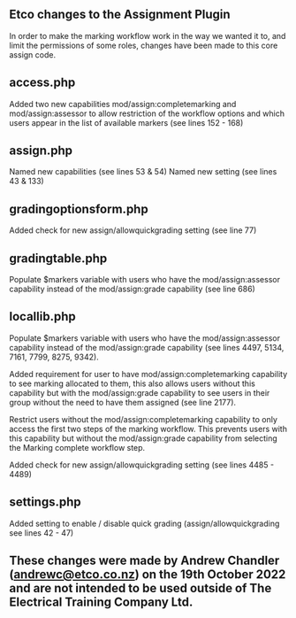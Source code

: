 Etco changes to the Assignment Plugin
-

In order to make the marking workflow work in the way we wanted it to, and limit the permissions of some roles, changes have been made to this core assign code.

access.php
-
Added two new capabilities mod/assign:completemarking and mod/assign:assessor to allow restriction of the workflow options and which users appear in the list of available markers (see lines 152 - 168)

assign.php
-
Named new capabilities (see lines 53 & 54)
Named new setting (see lines 43 & 133)

gradingoptionsform.php
-
Added check for new assign/allowquickgrading setting (see line 77)

gradingtable.php
-
Populate $markers variable with users who have the mod/assign:assessor capability instead of the mod/assign:grade capability (see line 686)

locallib.php
-
Populate $markers variable with users who have the mod/assign:assessor capability instead of the mod/assign:grade capability (see lines 4497, 5134, 7161, 7799, 8275, 9342).

Added requirement for user to have mod/assign:completemarking capability to see marking allocated to them, this also allows users without this capability but with the mod/assign:grade capability to see users in their group without the need to have them assigned (see line 2177).

Restrict users without the mod/assign:completemarking capability to only access the first two steps of the marking workflow. This prevents users with this capability but without the mod/assign:grade capability from selecting the Marking complete workflow step.

Added check for new assign/allowquickgrading setting (see lines 4485 - 4489)

settings.php
-
Added setting to enable / disable quick grading (assign/allowquickgrading see lines 42 - 47)

These changes were made by Andrew Chandler (andrewc@etco.co.nz) on the 19th October 2022 and are not intended to be used outside of The Electrical Training Company Ltd.
-